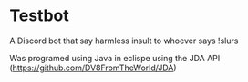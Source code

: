 # Testbot
A Discord bot that say harmless insult to whoever says !slurs 

Was programed using Java in eclispe using the JDA API (https://github.com/DV8FromTheWorld/JDA)
